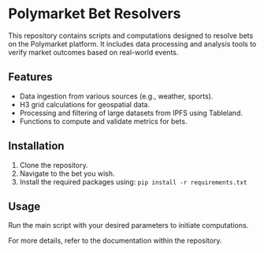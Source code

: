 # Polymarket Bet Resolvers
This repository contains scripts and computations designed to resolve bets on the Polymarket platform. It includes data processing and analysis tools to verify market outcomes based on real-world events.

## Features
- Data ingestion from various sources (e.g., weather, sports).
- H3 grid calculations for geospatial data.
- Processing and filtering of large datasets from IPFS using Tableland.
- Functions to compute and validate metrics for bets.

## Installation
1. Clone the repository.
2. Navigate to the bet you wish.
3. Install the required packages using: `pip install -r requirements.txt`

## Usage
Run the main script with your desired parameters to initiate computations.

For more details, refer to the documentation within the repository.